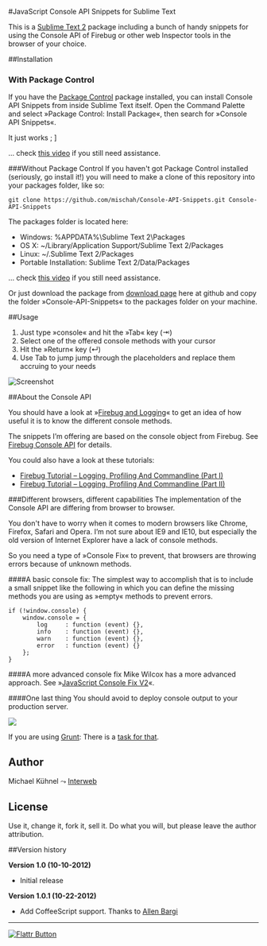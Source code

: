 #JavaScript Console API Snippets for Sublime Text

This is a [Sublime Text 2][sublime] package including a bunch of handy snippets for using the Console API of Firebug or other web Inspector tools in the browser of your choice.

##Installation

### With Package Control ###

If you have the [Package Control][package_control] package installed, you can install Console API Snippets from inside Sublime Text itself. Open the Command Palette and select »Package Control: Install Package«, then search for »Console API Snippets«.

It just works ; ]

… check [this video][package_control_video] if you still need assistance.

###Without Package Control
If you haven't got Package Control installed (seriously, go install it!) you will need to make a clone of this repository into your packages folder, like so:

	git clone https://github.com/mischah/Console-API-Snippets.git Console-API-Snippets
	
The packages folder is located here:

- Windows: %APPDATA%\Sublime Text 2\Packages
- OS X: ~/Library/Application Support/Sublime Text 2/Packages
- Linux: ~/.Sublime Text 2/Packages
- Portable Installation: Sublime Text 2/Data/Packages

… check [this video][manual_install_video] if you still need assistance.

Or just download the package from [download page][download] here at github and copy the folder »Console-API-Snippets« to the packages folder on your machine.

[sublime]: http://www.sublimetext.com/
[download]: https://github.com/mischah/Console-API-Snippets/downloads
[package_control]: http://wbond.net/sublime_packages/package_control
[package_control_video]: https://tutsplus.com/lesson/package-control/
[manual_install_video]: https://tutsplus.com/lesson/installing-plugins-without-package-control/

##Usage
1. Just type »console« and hit the »Tab« key (⇥)
2. Select one of the offered console methods with your cursor
3. Hit the »Return« key (↵)
4. Use Tab to jump jump through the placeholders and replace them accruing to your needs

![Screenshot](http://mischah.github.com/Console-API-Snippets/images/console.group.png)

##About the Console API

You should have a look at »[Firebug and Logging][firebug_info]« to get an idea of how useful it is to know the different console methods.

The snippets I’m offering are based on the console object from Firebug. See [Firebug Console API][firebug_api] for details.

You could also have a look at these tutorials:

- [Firebug Tutorial – Logging, Profiling And Commandline (Part I)][firebug_tut_1]
- [Firebug Tutorial – Logging, Profiling And Commandline (Part II)][firebug_tut_2]

###Different browsers, different capabilities
The implementation of the Console API are differing from browser to browser. 

You don't have to worry when it comes to modern browsers like Chrome, Firefox, Safari and Opera. I’m not sure about IE9 and IE10, but especially the old version of Internet Explorer have a lack of console methods.

So you need a type of »Console Fix« to prevent, that browsers are throwing errors because of unknown methods.

####A basic console fix:
The simplest way to accomplish that is to include a small snippet like the following in which you can define the missing methods you are using as »empty« methods to prevent errors.

	if (!window.console) {
		window.console = {
			log		: function (event) {},
			info	: function (event) {},
			warn	: function (event) {},
			error	: function (event) {}
		};
	}

####A more advanced console fix
Mike Wilcox has a more advanced approach. See »[JavaScript Console Fix V2][console_fix]«.

####One last thing
You should avoid to deploy console output to your production server. 

![](http://mischah.github.com/Console-API-Snippets/images/production.jpg)

If you are using [Grunt][grunt]: There is a [task for that][grunt_task]. 

[firebug_info]: http://getfirebug.com/logging
[firebug_api]: http://getfirebug.com/wiki/index.php/Console_API
[firebug_tut_1]: http://michaelsync.net/2007/09/09/firebug-tutorial-logging-profiling-and-commandline-part-i
[firebug_tut_2]: http://michaelsync.net/2007/09/10/firebug-tutorial-logging-profiling-and-commandline-part-ii
[console_fix]: http://clubajax.org/javascript-console-fix-v2-now-with-ios/
[grunt]: http://gruntjs.com/
[grunt_task]: https://github.com/ehynds/grunt-remove-logging

## Author
Michael Kühnel ⤳ [Interweb](http://michael-kuehnel.de)


## License
Use it, change it, fork it, sell it. Do what you will, but please leave the author attribution.

##Version history

**Version 1.0 (10-10-2012)**

- Initial release 

**Version 1.0.1 (10-22-2012)**

- Add CoffeeScript support. Thanks to [Allen Bargi](https://github.com/aziz)

-----
[![Flattr Button](http://mischah.github.com/Console-API-Snippets/images/flattr.png)](https://flattr.com/thing/953497/JavaScript-Console-API-Snippets-for-Sublime-Text)
